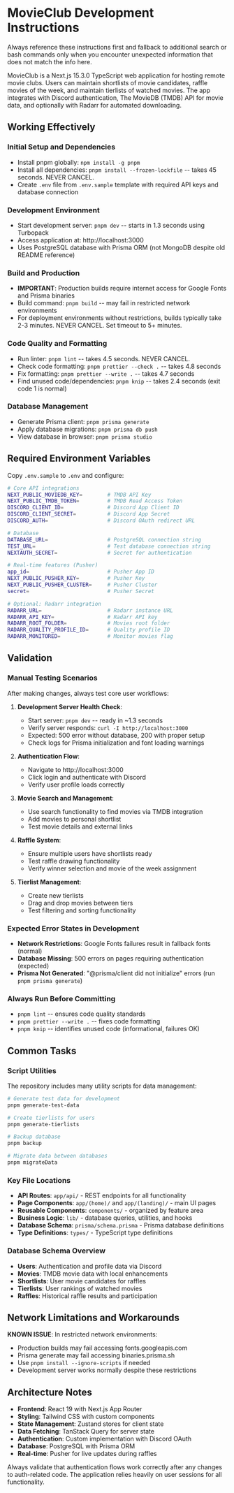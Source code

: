 # MovieClub Development Instructions

Always reference these instructions first and fallback to additional search or bash commands only when you encounter unexpected information that does not match the info here.

MovieClub is a Next.js 15.3.0 TypeScript web application for hosting remote movie clubs. Users can maintain shortlists of movie candidates, raffle movies of the week, and maintain tierlists of watched movies. The app integrates with Discord authentication, The MovieDB (TMDB) API for movie data, and optionally with Radarr for automated downloading.

## Working Effectively

### Initial Setup and Dependencies

- Install pnpm globally: `npm install -g pnpm`
- Install all dependencies: `pnpm install --frozen-lockfile` -- takes 45 seconds. NEVER CANCEL.
- Create `.env` file from `.env.sample` template with required API keys and database connection

### Development Environment

- Start development server: `pnpm dev` -- starts in 1.3 seconds using Turbopack
- Access application at: http://localhost:3000
- Uses PostgreSQL database with Prisma ORM (not MongoDB despite old README reference)

### Build and Production

- **IMPORTANT**: Production builds require internet access for Google Fonts and Prisma binaries
- Build command: `pnpm build` -- may fail in restricted network environments
- For deployment environments without restrictions, builds typically take 2-3 minutes. NEVER CANCEL. Set timeout to 5+ minutes.

### Code Quality and Formatting

- Run linter: `pnpm lint` -- takes 4.5 seconds. NEVER CANCEL.
- Check code formatting: `pnpm prettier --check .` -- takes 4.8 seconds
- Fix formatting: `pnpm prettier --write .` -- takes 4.7 seconds
- Find unused code/dependencies: `pnpm knip` -- takes 2.4 seconds (exit code 1 is normal)

### Database Management

- Generate Prisma client: `pnpm prisma generate`
- Apply database migrations: `pnpm prisma db push`
- View database in browser: `pnpm prisma studio`

## Required Environment Variables

Copy `.env.sample` to `.env` and configure:

```bash
# Core API integrations
NEXT_PUBLIC_MOVIEDB_KEY=        # TMDB API Key
NEXT_PUBLIC_TMDB_TOKEN=         # TMDB Read Access Token
DISCORD_CLIENT_ID=              # Discord App Client ID
DISCORD_CLIENT_SECRET=          # Discord App Secret
DISCORD_AUTH=                   # Discord OAuth redirect URL

# Database
DATABASE_URL=                   # PostgreSQL connection string
TEST_URL=                       # Test database connection string
NEXTAUTH_SECRET=                # Secret for authentication

# Real-time features (Pusher)
app_id=                         # Pusher App ID
NEXT_PUBLIC_PUSHER_KEY=         # Pusher Key
NEXT_PUBLIC_PUSHER_CLUSTER=     # Pusher Cluster
secret=                         # Pusher Secret

# Optional: Radarr integration
RADARR_URL=                     # Radarr instance URL
RADARR_API_KEY=                 # Radarr API key
RADARR_ROOT_FOLDER=             # Movies root folder
RADARR_QUALITY_PROFILE_ID=      # Quality profile ID
RADARR_MONITORED=               # Monitor movies flag
```

## Validation

### Manual Testing Scenarios

After making changes, always test core user workflows:

1. **Development Server Health Check**:
   - Start server: `pnpm dev` -- ready in ~1.3 seconds
   - Verify server responds: `curl -I http://localhost:3000`
   - Expected: 500 error without database, 200 with proper setup
   - Check logs for Prisma initialization and font loading warnings

2. **Authentication Flow**:

   - Navigate to http://localhost:3000
   - Click login and authenticate with Discord
   - Verify user profile loads correctly

3. **Movie Search and Management**:

   - Use search functionality to find movies via TMDB integration
   - Add movies to personal shortlist
   - Test movie details and external links

4. **Raffle System**:

   - Ensure multiple users have shortlists ready
   - Test raffle drawing functionality
   - Verify winner selection and movie of the week assignment

5. **Tierlist Management**:
   - Create new tierlists
   - Drag and drop movies between tiers
   - Test filtering and sorting functionality

### Expected Error States in Development
- **Network Restrictions**: Google Fonts failures result in fallback fonts (normal)
- **Database Missing**: 500 errors on pages requiring authentication (expected)
- **Prisma Not Generated**: "@prisma/client did not initialize" errors (run `pnpm prisma generate`)

### Always Run Before Committing

- `pnpm lint` -- ensures code quality standards
- `pnpm prettier --write .` -- fixes code formatting
- `pnpm knip` -- identifies unused code (informational, failures OK)

## Common Tasks

### Script Utilities

The repository includes many utility scripts for data management:

```bash
# Generate test data for development
pnpm generate-test-data

# Create tierlists for users
pnpm generate-tierlists

# Backup database
pnpm backup

# Migrate data between databases
pnpm migrateData
```

### Key File Locations

- **API Routes**: `app/api/` - REST endpoints for all functionality
- **Page Components**: `app/(home)/` and `app/(landing)/` - main UI pages
- **Reusable Components**: `components/` - organized by feature area
- **Business Logic**: `lib/` - database queries, utilities, and hooks
- **Database Schema**: `prisma/schema.prisma` - Prisma database definitions
- **Type Definitions**: `types/` - TypeScript type definitions

### Database Schema Overview

- **Users**: Authentication and profile data via Discord
- **Movies**: TMDB movie data with local enhancements
- **Shortlists**: User movie candidates for raffles
- **Tierlists**: User rankings of watched movies
- **Raffles**: Historical raffle results and participation

## Network Limitations and Workarounds

**KNOWN ISSUE**: In restricted network environments:

- Production builds may fail accessing fonts.googleapis.com
- Prisma generate may fail accessing binaries.prisma.sh
- Use `pnpm install --ignore-scripts` if needed
- Development server works normally despite these restrictions

## Architecture Notes

- **Frontend**: React 19 with Next.js App Router
- **Styling**: Tailwind CSS with custom components
- **State Management**: Zustand stores for client state
- **Data Fetching**: TanStack Query for server state
- **Authentication**: Custom implementation with Discord OAuth
- **Database**: PostgreSQL with Prisma ORM
- **Real-time**: Pusher for live updates during raffles

Always validate that authentication flows work correctly after any changes to auth-related code. The application relies heavily on user sessions for all functionality.
